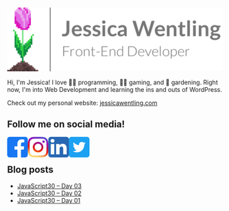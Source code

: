 [<img src="jw-sig.png" alt="Jessica Wentling Name, Title, and Logo" width="541"/>][website]

Hi, I'm Jessica! I love 👩‍💻 programming, 🧙‍♀️ gaming, and 🌷 gardening.
Right now, I'm into Web Development and learning the ins and outs of WordPress.

Check out my personal website: [jessicawentling.com][website]

## Follow me on social media!
[<img src="facebook_icon.png" alt="Facebook" width="48" align="left"/>](https://www.facebook.com/jwentling7)
[<img src="instagram_icon.png" alt="Instagram" width="48" align="left"/>](https://www.instagram.com/jwentling7/)
[<img src="linkedin_icon.png" alt="LinkedIn" width="48" align="left"/>](https://www.linkedin.com/in/jessica-wentling/)
[<img src="twitter_icon.png" alt="Twitter" width="48" align="left"/>](https://twitter.com/jwentling7)

<br />
<br />

## Blog posts
<!-- BLOG-POST-LIST:START -->
- [JavaScript30 – Day 03](https://jessicawentling.com/programming/javascript30/javascript30-day-03/)
- [JavaScript30 – Day 02](https://jessicawentling.com/programming/javascript30/javascript30-day-02/)
- [JavaScript30 – Day 01](https://jessicawentling.com/programming/javascript30/javascript30-day-01/)
<!-- BLOG-POST-LIST:END -->

[website]: https://jessicawentling.com

<!---
jwentling7/jwentling7 is a ✨ special ✨ repository because its `README.md` (this file) appears on your GitHub profile.
You can click the Preview link to take a look at your changes.
--->
